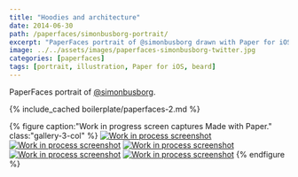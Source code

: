 ```yaml
---
title: "Hoodies and architecture"
date: 2014-06-30
path: /paperfaces/simonbusborg-portrait/
excerpt: "PaperFaces portrait of @simonbusborg drawn with Paper for iOS on an iPad."
image: ../../assets/images/paperfaces-simonbusborg-twitter.jpg
categories: [paperfaces]
tags: [portrait, illustration, Paper for iOS, beard]
---
```


PaperFaces portrait of [@simonbusborg](https://twitter.com/simonbusborg).

{% include_cached boilerplate/paperfaces-2.md %}

{% figure caption:"Work in progress screen captures Made with Paper." class:"gallery-3-col" %}
[![Work in process screenshot](../../assets/images/paperfaces-simonbusborg-process-1-600.jpg)](../../assets/images/paperfaces-simonbusborg-process-1-lg.jpg) [![Work in process screenshot](../../assets/images/paperfaces-simonbusborg-process-2-600.jpg)](../../assets/images/paperfaces-simonbusborg-process-2-lg.jpg) [![Work in process screenshot](../../assets/images/paperfaces-simonbusborg-process-3-600.jpg)](../../assets/images/paperfaces-simonbusborg-process-3-lg.jpg) [![Work in process screenshot](../../assets/images/paperfaces-simonbusborg-process-4-600.jpg)](../../assets/images/paperfaces-simonbusborg-process-4-lg.jpg) [![Work in process screenshot](../../assets/images/paperfaces-simonbusborg-process-5-600.jpg)](../../assets/images/paperfaces-simonbusborg-process-5-lg.jpg)
{% endfigure %}
